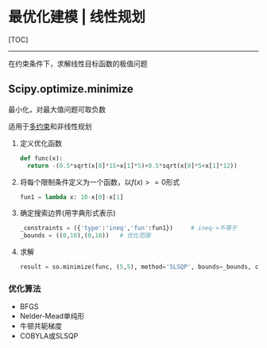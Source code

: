 # 最优化建模 | 线性规划

[TOC]

------

在约束条件下，求解线性目标函数的极值问题

## Scipy.optimize.minimize

最小化，对最大值问题可取负数

适用于<u>多约束</u>和非线性规划

1. 定义优化函数

   ```python
   def func(x):
     return -(0.5*sqrt(x[0]*15+x[1]*5)+0.5*sqrt(x[0]*5+x[1]*12))
   ```

2. 将每个限制条件定义为一个函数，以$f(x)>=0$形式

   ```python
   fun1 = lambda x: 10-x[0]-x[1]
   ```

3. 确定搜索边界(用字典形式表示)

   ```python
   _constraints = ({'type':'ineq','fun':fun1})     # ineq->不等于
   _bounds = ((0,10),(0,10))   # 优化范围
   ```

4. 求解

   ```python
   result = so.minimize(func, (5,5), method='SLSQP', bounds=_bounds, constraints=_constraints)
   ```

### 优化算法

-  BFGS
- Nelder-Mead单纯形
- 牛顿共轭梯度
- COBYLA或SLSQP

